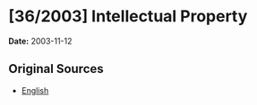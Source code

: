 # [36/2003] Intellectual Property

**Date:** 2003-11-12

## Original Sources

- [English](https://documents.gov.lk/view/acts/2003/11/36-2003_E.pdf)
